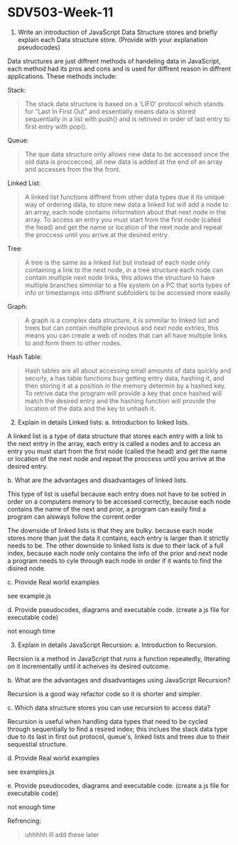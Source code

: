 # SDV503-Week-11
1.	Write an introduction of JavaScript Data Structure stores and briefly explain each Data structure store. (Provide with your explanation pseudocodes)  

Data structures are just diffrent methods of handeling data in JavaScript, each method had its pros and cons and is used for diffrent reason in diffrent applications. 
These methods include:

Stack:
>The stack data structure is based on a 'LIFO' protocol which stands for "Last In First Out" and essentially means data is stored sequentially in a list with push() and is retrived in order of last entry to first entry with pop().

Queue:
>The que data structure only allows new data to be accessed once the old data is proccecced, all new data is added at the end of an array and accesses from the the front.

Linked List:
>A linked list functions diffrent from other data types due it its unique way of ordering data, to store new data a linked list will add a node to an array, each node contains information about that next node in the array. To access an entry you must start from the first node (called the head) and get the name or location of the next node and repeat the proccess until you arrive at the desired entry.

Tree:
>A tree is the same as a linked list but instead of each node only containing a link to the next node, in a tree structure each node can contain multiple next node links, this allows the structure to have multiple branches simmilar to a file system on  a PC that sorts types of info or timestamps into diffrent subfolders to be accessed more easily 

Graph:
>A graph is a complex data structure, it is simmilar to linked list and trees but can contain multiple previous and next node extries, this means you can create a web of nodes that can all have multiple links to and form them to other nodes.

Hash Table:
>Hash tables are all about accessing small amounts of data quickly and securly, a has table functions buy getting entry data, hashing it, and then storing it at a position in the memory determin by a hashed key. To retrive data the program will provide a key that once hashed will match the desired entry and the hashing function will provide the location of the data and the key to unhash it.

2.	Explain in details Linked lists:
a.	Introduction to linked lists.

A linked list is a type of data structure that stores each entry with a link to the next entry in the array, each entry is called a nodes and to access an entry you must start from the first node (called the head) and get the name or location of the next node and repeat the proccess until you arrive at the desired entry.

b.	What are the advantages and disadvantages of linked lists.

This type of list is useful because each entry does not have to be sotred in order on a computers menory to be accessed correctly, because each node contains the name of the next and prior, a program can easily find a program can alsways follow the corrent order

The downside of linked lists is that they are bulky. because each node stores more than just the data it contains, each entry is larger than it strictly needs to be. The other downside to linked lists is due to their lack of a full index, because each node only contains the info of the prior and next node a program needs to cyle through each node in order if it wants to find the disired node.

c.	Provide Real world examples

see example.js

d.	Provide pseudocodes, diagrams and executable code. (create a js file for executable code)

not enough time

3.	Explain in details JavaScript Recursion:
a.	Introduction to Recursion.

Recrsion is a method in JavaScript that runs a function repeatedly, itterating on it incrementally until it acheives its desired outcome. 

b.	What are the advantages and disadvantages using JavaScript Recursion?

Recursion is a good way refactor code so it is shorter and simpler.

c. Which data structure stores you can use recursion to access data?

Recursion is useful when handling data types that need to be cycled through sequentially to find a resired index; this inclues the stack data type due to its last in first out protocol, queue's, linked lists and trees due to their sequestial structure.


d.	 Provide Real world examples

see examples.js

e.	Provide pseudocodes, diagrams and executable code. (create a js file for executable code)

not enough time

Refrencing:
>uhhhhh
>ill add these later
